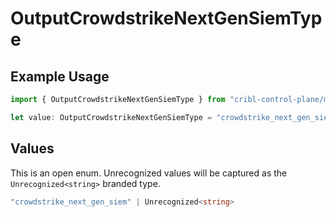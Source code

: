 # OutputCrowdstrikeNextGenSiemType

## Example Usage

```typescript
import { OutputCrowdstrikeNextGenSiemType } from "cribl-control-plane/models/operations";

let value: OutputCrowdstrikeNextGenSiemType = "crowdstrike_next_gen_siem";
```

## Values

This is an open enum. Unrecognized values will be captured as the `Unrecognized<string>` branded type.

```typescript
"crowdstrike_next_gen_siem" | Unrecognized<string>
```